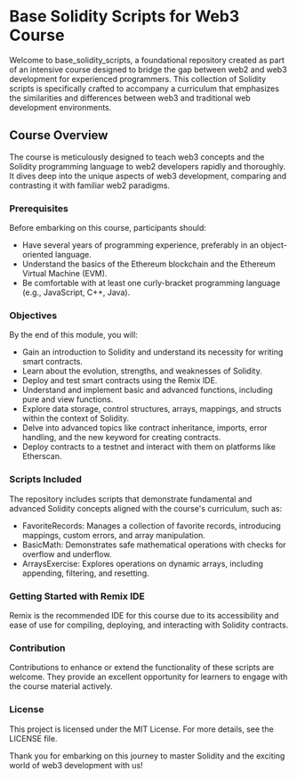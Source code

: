 # Base Solidity Scripts for Web3 Course

Welcome to base_solidity_scripts, a foundational repository created as part of an intensive course designed to bridge the gap between web2 and web3 development for experienced programmers. This collection of Solidity scripts is specifically crafted to accompany a curriculum that emphasizes the similarities and differences between web3 and traditional web development environments.

## Course Overview
The course is meticulously designed to teach web3 concepts and the Solidity programming language to web2 developers rapidly and thoroughly. It dives deep into the unique aspects of web3 development, comparing and contrasting it with familiar web2 paradigms.

### Prerequisites
Before embarking on this course, participants should:

- Have several years of programming experience, preferably in an object-oriented language.
- Understand the basics of the Ethereum blockchain and the Ethereum Virtual Machine (EVM).
- Be comfortable with at least one curly-bracket programming language (e.g., JavaScript, C++, Java).

### Objectives
By the end of this module, you will:

- Gain an introduction to Solidity and understand its necessity for writing smart contracts.
- Learn about the evolution, strengths, and weaknesses of Solidity.
- Deploy and test smart contracts using the Remix IDE.
- Understand and implement basic and advanced functions, including pure and view functions.
- Explore data storage, control structures, arrays, mappings, and structs within the context of Solidity.
- Delve into advanced topics like contract inheritance, imports, error handling, and the new keyword for creating contracts.
- Deploy contracts to a testnet and interact with them on platforms like Etherscan.

### Scripts Included
The repository includes scripts that demonstrate fundamental and advanced Solidity concepts aligned with the course's curriculum, such as:

- FavoriteRecords: Manages a collection of favorite records, introducing mappings, custom errors, and array manipulation.
- BasicMath: Demonstrates safe mathematical operations with checks for overflow and underflow.
- ArraysExercise: Explores operations on dynamic arrays, including appending, filtering, and resetting.

### Getting Started with Remix IDE

Remix is the recommended IDE for this course due to its accessibility and ease of use for compiling, deploying, and interacting with Solidity contracts.

### Contribution
Contributions to enhance or extend the functionality of these scripts are welcome. They provide an excellent opportunity for learners to engage with the course material actively.

### License
This project is licensed under the MIT License. For more details, see the LICENSE file.

Thank you for embarking on this journey to master Solidity and the exciting world of web3 development with us!